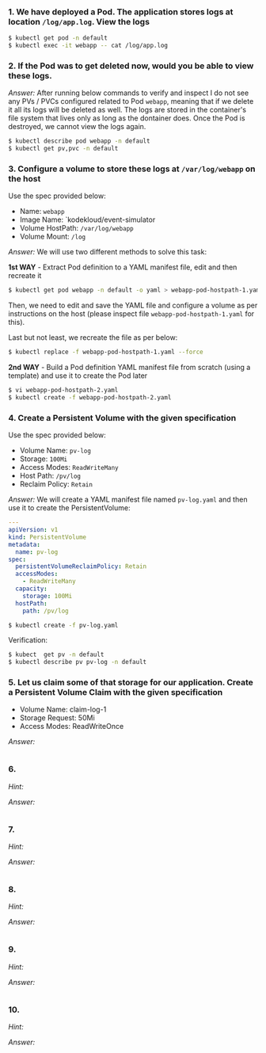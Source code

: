 ### 1. We have deployed a Pod. The application stores logs at location `/log/app.log`. View the logs

```bash
$ kubectl get pod -n default
$ kubectl exec -it webapp -- cat /log/app.log
```

### 2. If the Pod was to get deleted now, would you be able to view these logs.

*Answer:* After running below commands to verify and inspect I do not see any PVs / PVCs configured related to Pod `webapp`, meaning that if we delete it all its logs will be deleted as well. The logs are stored in the container's file system that lives only as long as the dontainer does. Once the Pod is destroyed, we cannot view the logs again.

```bash
$ kubectl describe pod webapp -n default
$ kubectl get pv,pvc -n default
```

### 3. Configure a volume to store these logs at `/var/log/webapp` on the host

Use the spec provided below:

- Name: `webapp`
- Image Name: `kodekloud/event-simulator
- Volume HostPath: `/var/log/webapp`
- Volume Mount: `/log`

*Answer:* We will use two different methods to solve this task:

**1st WAY** - Extract Pod definition to a YAML manifest file, edit and then recreate it

```bash
$ kubectl get pod webapp -n default -o yaml > webapp-pod-hostpath-1.yaml
```

Then, we need to edit and save the YAML file and configure a volume as per instructions on the host (please inspect file `webapp-pod-hostpath-1.yaml` for this).

Last but not least, we recreate the file as per below:

```bash
$ kubectl replace -f webapp-pod-hostpath-1.yaml --force
```

**2nd WAY** - Build a Pod definition YAML manifest file from scratch (using a template) and use it to create the Pod later 

```bash
$ vi webapp-pod-hostpath-2.yaml
$ kubectl create -f webapp-pod-hostpath-2.yaml
```

### 4. Create a Persistent Volume with the given specification

Use the spec provided below:

- Volume Name: `pv-log`
- Storage: `100Mi`
- Access Modes: `ReadWriteMany`
- Host Path: `/pv/log`
- Reclaim Policy: `Retain`

*Answer:* We will create a YAML manifest file named `pv-log.yaml` and then use it to create the PersistentVolume:

```yaml
---
apiVersion: v1
kind: PersistentVolume
metadata:
  name: pv-log
spec:
  persistentVolumeReclaimPolicy: Retain
  accessModes:
    - ReadWriteMany
  capacity:
    storage: 100Mi
  hostPath:
    path: /pv/log
```

```bash
$ kubectl create -f pv-log.yaml
```

Verification:

```bash
$ kubect  get pv -n default
$ kubectl describe pv pv-log -n default
```

### 5. Let us claim some of that storage for our application. Create a Persistent Volume Claim with the given specification

- Volume Name: claim-log-1
- Storage Request: 50Mi
- Access Modes: ReadWriteOnce

*Answer:*

```bash

```

### 6. 

*Hint:*

*Answer:*

```bash

```

### 7. 

*Hint:*

*Answer:*

```bash

```

### 8. 

*Hint:*

*Answer:*

```bash

```

### 9. 

*Hint:*

*Answer:*

```bash

```

### 10. 

*Hint:*

*Answer:*

```bash

```
